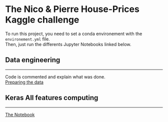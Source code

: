 # The Nico & Pierre House-Prices Kaggle challenge

To run this project, you need to set a conda environement with the `environement.yml` file.  
Then, just run the differents Jupyter Notebooks linked below.

## Data engineering

---

Code is commented and explain what was done.  
[Preparing the data](./data-prep.ipynb)

## Keras All features computing

---

[The Notebook](./Linear-Regression-Keras-AllFeatures.ipynb)
